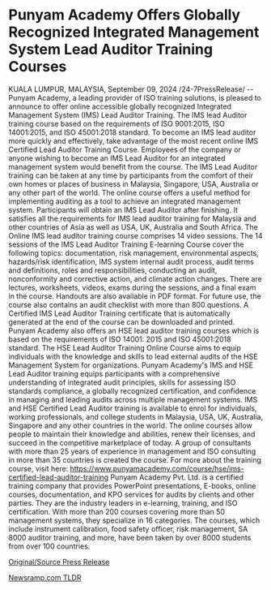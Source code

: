 # Punyam Academy Offers Globally Recognized Integrated Management System Lead Auditor Training Courses

KUALA LUMPUR, MALAYSIA, September 09, 2024 /24-7PressRelease/ -- Punyam Academy, a leading provider of ISO training solutions, is pleased to announce to offer online accessible globally recognized Integrated Management System (IMS) Lead Auditor Training. The IMS lead Auditor training course based on the requirements of ISO 9001:2015, ISO 14001:2015, and ISO 45001:2018 standard.   To become an IMS lead auditor more quickly and effectively, take advantage of the most recent online IMS Certified Lead Auditor Training Course. Employees of the company or anyone wishing to become an IMS Lead Auditor for an integrated management system would benefit from the course. The IMS Lead Auditor training can be taken at any time by participants from the comfort of their own homes or places of business in Malaysia, Singapore, USA, Australia or any other part of the world. The online course offers a useful method for implementing auditing as a tool to achieve an integrated management system. Participants will obtain an IMS Lead Auditor after finishing. It satisfies all the requirements for IMS lead auditor training for Malaysia and other countries of Asia as well as USA, UK, Australia and South Africa.  The Online IMS lead auditor training course comprises 14 video sessions. The 14 sessions of the IMS Lead Auditor Training E-learning Course cover the following topics: documentation, risk management, environmental aspects, hazards/risk identification, IMS system internal audit process, audit terms and definitions, roles and responsibilities, conducting an audit, nonconformity and corrective action, and climate action changes. There are lectures, worksheets, videos, exams during the sessions, and a final exam in the course. Handouts are also available in PDF format. For future use, the course also contains an audit checklist with more than 800 questions. A Certified IMS Lead Auditor Training certificate that is automatically generated at the end of the course can be downloaded and printed.   Punyam Academy also offers an HSE lead auditor training courses which is based on the requirements of ISO 14001: 2015 and ISO 45001:2018 standard. The HSE Lead Auditor Training Online Course aims to equip individuals with the knowledge and skills to lead external audits of the HSE Management System for organizations.  Punyam Academy's IMS and HSE Lead Auditor training equips participants with a comprehensive understanding of integrated audit principles, skills for assessing ISO standards compliance, a globally recognized certification, and confidence in managing and leading audits across multiple management systems. IMS and HSE Certified Lead Auditor training is available to enrol for individuals, working professionals, and college students in Malaysia, USA, UK, Australia, Singapore and any other countries in the world. The online courses allow people to maintain their knowledge and abilities, renew their licenses, and succeed in the competitive marketplace of today. A group of consultants with more than 25 years of experience in management and ISO consulting in more than 35 countries is created the course. For more about the training course, visit here: https://www.punyamacademy.com/course/hse/ims-certified-lead-auditor-training  Punyam Academy Pvt. Ltd. is a certified training company that provides PowerPoint presentations, E-books, online courses, documentation, and KPO services for audits by clients and other parties. They are the industry leaders in e-learning, training, and ISO certification. With more than 200 courses covering more than 50 management systems, they specialize in 16 categories. The courses, which include instrument calibration, food safety officer, risk management, SA 8000 auditor training, and more, have been taken by over 8000 students from over 100 countries. 

[Original/Source Press Release](https://www.24-7pressrelease.com/press-release/514121/punyam-academy-offers-globally-recognized-integrated-management-system-lead-auditor-training-courses) 

[Newsramp.com TLDR](https://newsramp.com/None) 
